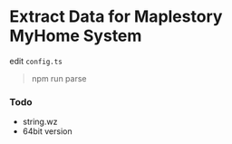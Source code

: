 # Extract Data for Maplestory MyHome System

edit `config.ts`
> npm run parse


### Todo
- string.wz
- 64bit version